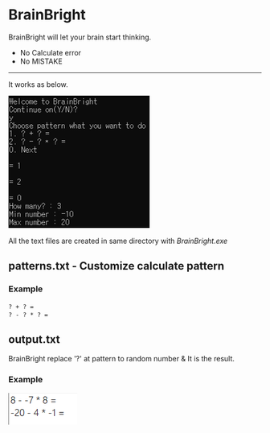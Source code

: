 # BrainBright
BrainBright will let your brain start thinking.   
* No Calculate error
* No MISTAKE 

--------

It works as below.  

![workimage](./workimage.png)

All the text files are created in same directory with *BrainBright.exe*

## patterns.txt - Customize calculate pattern
### Example
```
? + ? = 
? - ? * ? =
```

## output.txt
BrainBright replace '?' at pattern to random number & It is the result.  

### Example
![resultimage](./resultimage.png)